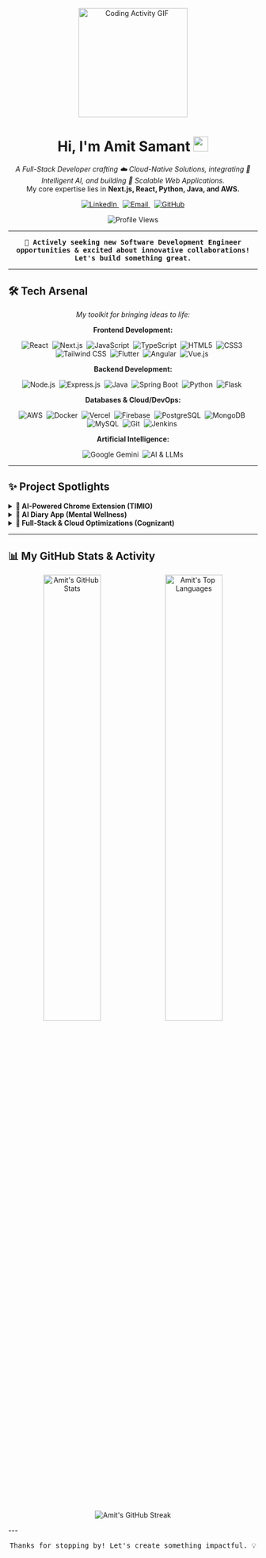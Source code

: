 <p align="center">
  <a href="https://github.com/Jaemo12">
    <img src="https://media.giphy.com/media/v1.Y2lkPTc5MGI3NjExMWM4ZzNwaWVtY2g3ZzF0aHFscXNxNnZvZ2UxdmhqbjN4M3E2YjN6eCZlcD12MV9pbnRlcm5hbF9naWZfYnlfaWQmY3Q9Zw/LmNwrBhejkK9EFP504/giphy.gif" width="220" alt="Coding Activity GIF"/>
  </a>
</p>

<h1 align="center">Hi, I'm Amit Samant <img src="https://media.giphy.com/media/hvRJCLFzcasrR4ia7z/giphy.gif" width="30px"></h1>

<p align="center">
  <em>A Full-Stack Developer crafting ☁️ Cloud-Native Solutions, integrating 🤖 Intelligent AI, and building 🚀 Scalable Web Applications.</em><br />
  My core expertise lies in <strong>Next.js, React, Python, Java, and AWS.</strong>
</p>

<p align="center">
  <a href="https://linkedin.com/in/amitsamant12" target="_blank">
    <img src="https://img.shields.io/badge/LinkedIn-0077B5?style=for-the-badge&logo=linkedin&logoColor=white" alt="LinkedIn"/>
  </a> &nbsp;
  <a href="mailto:samantamitus@gmail.com">
    <img src="https://img.shields.io/badge/Email_Me-D14836?style=for-the-badge&logo=gmail&logoColor=white" alt="Email"/>
  </a> &nbsp;
  <a href="https://github.com/Jaemo12" target="_blank">
    <img src="https://img.shields.io/badge/GitHub-181717?style=for-the-badge&logo=github&logoColor=white" alt="GitHub"/>
  </a>
</p>

<p align="center">
  <img src="https://komarev.com/ghpvc/?username=Jaemo12&label=PROFILE%20VISITORS&color=0e75b6&style=flat-square" alt="Profile Views"/>
</p>

---

<p align="center">
  <strong><samp>📢 Actively seeking new Software Development Engineer opportunities & excited about innovative collaborations! Let's build something great. </samp></strong>
</p>

---

## 🛠️ Tech Arsenal

<p align="center"><em>My toolkit for bringing ideas to life:</em></p>

<div align="center">

  <p><strong>Frontend Development:</strong></p>
  <img src="https://img.shields.io/badge/React-61DAFB?style=for-the-badge&logo=react&logoColor=black" alt="React"/>&nbsp;
  <img src="https://img.shields.io/badge/Next.js-000000?style=for-the-badge&logo=nextdotjs&logoColor=white" alt="Next.js"/>&nbsp;
  <img src="https://img.shields.io/badge/JavaScript-F7DF1E?style=for-the-badge&logo=javascript&logoColor=black" alt="JavaScript"/>&nbsp;
  <img src="https://img.shields.io/badge/TypeScript-3178C6?style=for-the-badge&logo=typescript&logoColor=white" alt="TypeScript"/>&nbsp;
  <img src="https://img.shields.io/badge/HTML5-E34F26?style=for-the-badge&logo=html5&logoColor=white" alt="HTML5"/>&nbsp;
  <img src="https://img.shields.io/badge/CSS3-1572B6?style=for-the-badge&logo=css3&logoColor=white" alt="CSS3"/>&nbsp;
  <img src="https://img.shields.io/badge/Tailwind_CSS-38B2AC?style=for-the-badge&logo=tailwind-css&logoColor=white" alt="Tailwind CSS"/>&nbsp;
  <img src="https://img.shields.io/badge/Flutter-02569B?style=for-the-badge&logo=flutter&logoColor=white" alt="Flutter"/>&nbsp;
  <img src="https://img.shields.io/badge/Angular-DD0031?style=for-the-badge&logo=angular&logoColor=white" alt="Angular"/>&nbsp;
  <img src="https://img.shields.io/badge/Vue.js-4FC08D?style=for-the-badge&logo=vue.js&logoColor=white" alt="Vue.js"/>&nbsp;

  <p><strong>Backend Development:</strong></p>
  <img src="https://img.shields.io/badge/Node.js-339933?style=for-the-badge&logo=nodedotjs&logoColor=white" alt="Node.js"/>&nbsp;
  <img src="https://img.shields.io/badge/Express.js-000000?style=for-the-badge&logo=express&logoColor=white" alt="Express.js"/>&nbsp;
  <img src="https://img.shields.io/badge/Java-007396?style=for-the-badge&logo=openjdk&logoColor=white" alt="Java"/>&nbsp;
  <img src="https://img.shields.io/badge/Spring_Boot-6DB33F?style=for-the-badge&logo=spring-boot&logoColor=white" alt="Spring Boot"/>&nbsp;
  <img src="https://img.shields.io/badge/Python-3776AB?style=for-the-badge&logo=python&logoColor=white" alt="Python"/>&nbsp;
  <img src="https://img.shields.io/badge/Flask-000000?style=for-the-badge&logo=flask&logoColor=white" alt="Flask"/>&nbsp;

  <p><strong>Databases & Cloud/DevOps:</strong></p>
  <img src="https://img.shields.io/badge/Amazon_AWS-232F3E?style=for-the-badge&logo=amazon-aws&logoColor=white" alt="AWS"/>&nbsp;
  <img src="https://img.shields.io/badge/Docker-2496ED?style=for-the-badge&logo=docker&logoColor=white" alt="Docker"/>&nbsp;
  <img src="https://img.shields.io/badge/Vercel-000000?style=for-the-badge&logo=vercel&logoColor=white" alt="Vercel"/>&nbsp;
  <img src="https://img.shields.io/badge/Firebase-FFCA28?style=for-the-badge&logo=firebase&logoColor=black" alt="Firebase"/>&nbsp;
  <img src="https://img.shields.io/badge/PostgreSQL-336791?style=for-the-badge&logo=postgresql&logoColor=white" alt="PostgreSQL"/>&nbsp;
  <img src="https://img.shields.io/badge/MongoDB-47A248?style=for-the-badge&logo=mongodb&logoColor=white" alt="MongoDB"/>&nbsp;
  <img src="https://img.shields.io/badge/MySQL-4479A1?style=for-the-badge&logo=mysql&logoColor=white" alt="MySQL"/>&nbsp;
  <img src="https://img.shields.io/badge/Git-F05032?style=for-the-badge&logo=git&logoColor=white" alt="Git"/>&nbsp;
  <img src="https://img.shields.io/badge/Jenkins-D24939?style=for-the-badge&logo=Jenkins&logoColor=white" alt="Jenkins"/>&nbsp;


  <p><strong>Artificial Intelligence:</strong></p>
  <img src="https://img.shields.io/badge/Google_Gemini-8E44AD?style=for-the-badge&logo=google-gemini&logoColor=white" alt="Google Gemini"/>&nbsp;
  <img src="https://img.shields.io/badge/AI_&_LLMs-00A9FF?style=for-the-badge&labelColor=grey&label=AI/LLMs" alt="AI & LLMs"/>
</div>

---

## ✨ Project Spotlights

<details>
<summary><strong>🤖 AI-Powered Chrome Extension (TIMIO)</strong></summary>
<br>
Engineered an AI extension to analyze news articles, enhancing research efficiency. Leveraged strong object-oriented design, a scalable AWS backend, and a responsive React/Tailwind frontend. Managed end-to-end development with a focus on performance and resource management.
</details>

<details>
<summary><strong>📓 AI Diary App (Mental Wellness)</strong></summary>
<br>
Developed a mental wellness app featuring AI-powered journaling and mood tracking. Utilized Next.js, React, Firebase, AWS Textract (90% accuracy on handwritten PDFs), and Gemini API for personalized insights (20% more relevant recommendations). Achieved 95% mobile responsiveness and 50% faster page loads.
</details>

<details>
<summary><strong>🚀 Full-Stack & Cloud Optimizations (Cognizant)</strong></summary>
<br>
Developed user-focused full-stack applications (React, Angular, Java Spring Boot). Accelerated delivery by 40% with Docker, reduced cloud expenses by 20% via CI/CD & AWS, and improved system efficiency by 26% through performance testing.
</details>

---

## 📊 My GitHub Stats & Activity

<p align="center">
  <img src="https://github-readme-stats.vercel.app/api?username=Jaemo12&show_icons=true&theme=merko&count_private=true&hide_border=true&include_all_commits=true" alt="Amit's GitHub Stats" width="48%"/>
  <img src="https://github-readme-stats.vercel.app/api/top-langs/?username=Jaemo12&layout=compact&theme=merko&hide_border=true&langs_count=8" alt="Amit's Top Languages" width="48%"/>
</p>
<p align="center">
  <img src="https://github-readme-streak-stats.herokuapp.com/?user=Jaemo12&theme=merko&hide_border=true" alt="Amit's GitHub Streak"/>
</p>
---

<p align="center">
  <samp>Thanks for stopping by! Let's create something impactful. 💡</samp>
</p>
